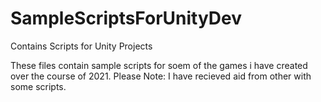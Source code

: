 # SampleScriptsForUnityDev
Contains Scripts for Unity Projects

These files contain sample scripts for soem of the games i have created over the course of 2021.
Please Note: I have recieved aid from other with some scripts. 
